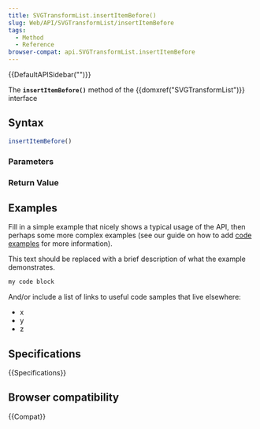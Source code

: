 ```yaml
---
title: SVGTransformList.insertItemBefore()
slug: Web/API/SVGTransformList/insertItemBefore
tags:
  - Method
  - Reference
browser-compat: api.SVGTransformList.insertItemBefore
---
```

{{DefaultAPISidebar("")}}

The **`insertItemBefore()`** method of the {{domxref("SVGTransformList")}} interface 

## Syntax

```js
insertItemBefore()
```

### Parameters



### Return Value



## Examples

Fill in a simple example that nicely shows a typical usage of the API, then perhaps some more complex examples (see our guide on how to add [code examples](/en-US/docs/MDN/Contribute/Structures/Code_examples) for more information).

This text should be replaced with a brief description of what the example demonstrates.

```js
my code block
```

And/or include a list of links to useful code samples that live elsewhere:

*   x
*   y
*   z

## Specifications

{{Specifications}}

## Browser compatibility

{{Compat}}

